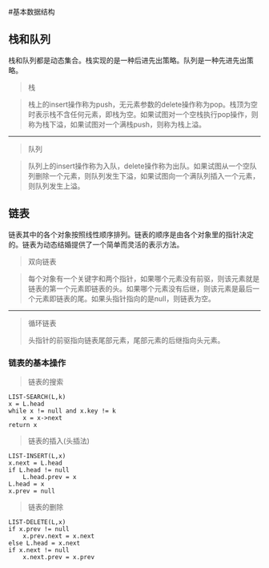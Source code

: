#基本数据结构
## 栈和队列
栈和队列都是动态集合。栈实现的是一种后进先出策略。队列是一种先进先出策略。

> 栈

> 栈上的insert操作称为push，无元素参数的delete操作称为pop。栈顶为空时表示栈不含任何元素，即栈为空。如果试图对一个空栈执行pop操作，则称为栈下溢，如果试图对一个满栈push，则称为栈上溢。


----------
> 队列

> 队列上的insert操作称为入队，delete操作称为出队。如果试图从一个空队列删除一个元素，则队列发生下溢，如果试图向一个满队列插入一个元素，则队列发生上溢。

## 链表
链表其中的各个对象按照线性顺序排列。链表的顺序是由各个对象里的指针决定的。链表为动态结婚提供了一个简单而灵活的表示方法。

> 双向链表

> 每个对象有一个关键字和两个指针，如果哪个元素没有前驱，则该元素就是链表的第一个元素即链表的头。如果哪个元素没有后继，则该元素是最后一个元素即链表的尾。如果头指针指向的是null，则链表为空。

----------

> 循环链表
> 
> 头指针的前驱指向链表尾部元素，尾部元素的后继指向头元素。

### 链表的基本操作
> 链表的搜索

    LIST-SEARCH(L,k)
    x = L.head
    while x != null and x.key != k
    	x = x->next
    return x

> 链表的插入(头插法)

    LIST-INSERT(L,x)
    x.next = L.head
    if L.head != null
    	L.head.prev = x
    L.head = x
    x.prev = null

> 链表的删除

    LIST-DELETE(L,x)
    if x.prev != null
    	x.prev.next = x.next
    else L.head = x.next
    if x.next != null
    	x.next.prev = x.prev

